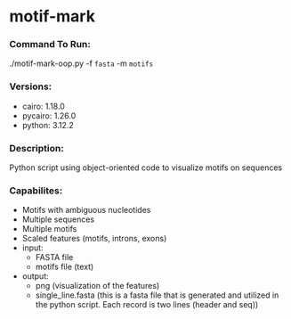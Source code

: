 # motif-mark

### Command To Run:
./motif-mark-oop.py -f `fasta`  -m `motifs` 

### Versions: 
* cairo: 1.18.0
* pycairo: 1.26.0 
* python: 3.12.2
  
### Description:
Python script using object-oriented code to visualize motifs on sequences

### Capabilites: 
* Motifs with ambiguous nucleotides
* Multiple sequences
* Multiple motifs
* Scaled features (motifs, introns, exons)
* input:
  * FASTA file
  * motifs file (text)
* output:
  * png (visualization of the features)
  * single_line.fasta (this is a fasta file that is generated and utilized in the python script. Each record is two lines (header and seq))
